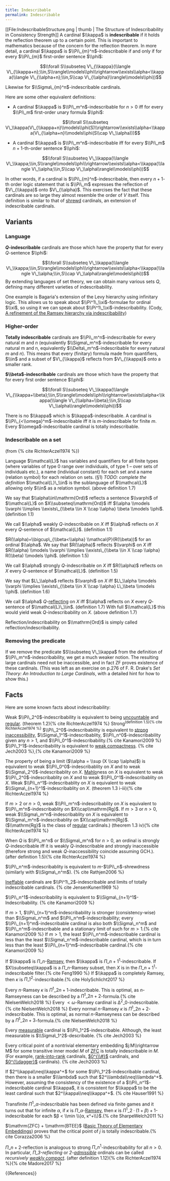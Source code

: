 ```yaml
---
title: Indescribable
permalink: Indescribable
---
```


[[File:IndescribableStructure.png | thumb | The Structure of Indescribability in Consistency Strength]]
A cardinal $\\kappa$ is **indescribable** if it holds the reflection theorem up to a certain point. This is important to mathematics because of the concern for the reflection theorem. In more detail, a cardinal $\\kappa$ is $\\Pi\_{m}^n$-indescribable if and only if for every $\\Pi\_{m}$ first-order sentence $\\phi$:

$$\\forall S\\subseteq V\_{\\kappa}(\\langle V\_{\\kappa+n};\\in,S\\rangle\\models\\phi\\rightarrow\\exists\\alpha<\\kappa(\\langle V\_{\\alpha+n};\\in,S\\cap V\_{\\alpha}\\rangle\\models\\phi))$$

Likewise for $\\Sigma\_{m}^n$-indescribable cardinals.

Here are some other equivalent definitions:

-   A cardinal $\\kappa$ is $\\Pi\_m^n$-indescribable for $n>0$ iff for every $\\Pi\_m$ first-order unary formula $\\phi$:

$$\\forall S\\subseteq V\_\\kappa(V\_{\\kappa+n}\\models\\phi(S)\\rightarrow\\exists\\alpha<\\kappa(V\_{\\alpha+n}\\models\\phi(S\\cap V\_\\alpha)))$$

-   A cardinal $\\kappa$ is $\\Pi\_m^n$-indescribable iff for every $\\Pi\_m$ $n+1$-th-order sentence $\\phi$:

$$\\forall S\\subseteq V\_\\kappa(\\langle V\_\\kappa;\\in,S\\rangle\\models\\phi\\rightarrow\\exists\\alpha<\\kappa(\\langle V\_\\alpha;\\in,S\\cap V\_\\alpha\\rangle\\models\\phi))$$

In other words, if a cardinal is $\\Pi\_{m}^n$-indescribable, then every $n+1$-th order logic statement that is $\\Pi\_m$ expresses the reflection of $V\_{\\kappa}$ onto $V\_{\\alpha}$. This exercises the fact that these cardinals are so large they almost resemble the order of $V$ itself. This definition is similar to that of [shrewd](Shrewd "Shrewd") cardinals, an extension of indescribable cardinals.

## Variants
### Language
**$Q$-indescribable** cardinals are those which have the property that for every $Q$-sentence $\\phi$:

$$\\forall S\\subseteq V\_\\kappa(\\langle V\_\\kappa;\\in,S\\rangle\\models\\phi\\rightarrow\\exists\\alpha<\\kappa(\\langle V\_\\alpha;\\in,S\\cap V\_\\alpha\\rangle\\models\\phi))$$
By extending languages of set theory, we can obtain many various sets $Q$, defining many different varieties of indescribability.

One example is Bagaria's extension of the Levy hierarchy using infinitary logic. This allows us to speak about $\\Pi^1\_\\xi$-formulae for ordinal $\\xi$, so using it we can speak about $\\Pi^1\_\\xi$-indescribability. (Cody, [A refinement of the Ramsey hierarchy via indescribability](https://arxiv.org/pdf/1907.13540.pdf#page=12))

### Higher-order
**Totally indescribable** cardinals are $\\Pi\_m^n$-indescribable for every natural $m$ and $n$ (equivalently $\\Sigma\_m^n$-indescribable for every natural m and n, equivalently $\\Delta\_m^n$-indescribable for every natural $m$ and $n$). This means that every (finitary) formula made from quantifiers, $\\in$ and a subset of $V\_{\\kappa}$ reflects from $V\_{\\kappa}$ onto a smaller rank.

**$\\beta$-indescribable** cardinals are those which have the property that for every first order sentence $\\phi$:

$$\\forall S\\subseteq V\_\\kappa(\\langle V\_{\\kappa+\\beta};\\in,S\\rangle\\models\\phi\\rightarrow\\exists\\alpha<\\kappa(\\langle V\_{\\alpha+\\beta};\\in,S\\cap V\_\\alpha\\rangle\\models\\phi))$$

There is no $\\kappa$ which is $\\kappa$-indescribable. A cardinal is $\\Pi\_{<\\omega}^m$-indescribable iff it is $m$-indescribable for finite $m$. Every $\\omega$-indescribable cardinal is totally indescribable.

### Indescribable on a set
(from {% cite RichterAczel1974 %})

Language $\\mathcal{L}$ has variables and quantifiers for all finite types (where variables of type 0 range over individuals, of type 1 – over sets of individuals etc.), a name (individual constant) for each set and a name (relation symbol) for each relation on sets. (§1) *TODO: complete the definition* $\\mathcal{L}\_\\in$ is the sublanguage of $\\mathcal{L}$ allowing only $\\in$ as a relation symbol. (above definition 1.7)

We say that $\\alpha\\in\\mathrm{Ord}$ reflects a sentence $\\varphi$ of $\\mathcal{L}$ on $X\\subseteq\\mathrm{Ord}$ iff $\\alpha \\models \\varphi \\implies \\exists\_{\\beta \\in X \\cap \\alpha} \\beta \\models \\phi$. (definition 1.1<!--first part-->)

We call $\\alpha$ weakly $Q$-indescribable on $X$ iff $\\alpha$ reflects on $X$ every $Q$-sentence of $\\mathcal{L}$. (definition 1.1<!--second part-->)

$R(\\alpha)=\\bigcup\_{\\beta<\\alpha} \\mathcal{P}(R(\\beta))$ for an ordinal $\\alpha$. We say that $R(\\alpha)$ reflects $\\varphi$ on $X$ iff $R(\\alpha) \\models \\varphi \\implies \\exists\_{\\beta \\in X \\cap \\alpha} R(\\beta) \\models \\phi$. (definition 1.5<!--first part and above-->)

We call $\\alpha$ strongly $Q$-indescribable on $X$ iff $R(\\alpha)$ reflects on $X$ every $Q$-sentence of $\\mathcal{L}$. (definition 1.5<!--second part-->)

We say that $L\_\\alpha$ reflects $\\varphi$ on $X$ iff $L\_\\alpha \\models \\varphi \\implies \\exists\_{\\beta \\in X \\cap \\alpha} L\_\\beta \\models \\phi$. (definition 1.6)

We call $\\alpha$ $Q$-[reflecting](Reflecting_ordinal "Reflecting ordinal") on $X$ iff $\\alpha$ reflects on $X$ every $Q$-sentence of $\\mathcal{L}\_\\in$. (definition 1.7)<!--This is probably not a good place for it, but I cannot organise it better by now.--> With full $\\mathcal{L}$ this would yield weak $Q$-indescribability on $X$. (above definition 1.7)

Reflection/indescribability on $\\mathrm{Ord}$ is simply called reflection/indescribability.

### Removing the predicate
If we remove the predicate $S\\subseteq V\_\\kappa$ from the definition of $\\Pi\_m^n$-indescribability, we get a much weaker notion. The resulting large cardinals need not be inaccessible, and in fact ZF proves existence of these cardinals. (This was left as an exercise on p.276 of F. R. Drake's <i>Set Theory: An Introduction to Large Cardinals</i>, with a detailed hint for how to show this.)

## Facts

Here are some known facts about indescribability:

Weak $\\Pi\_2^0$-indescribability is equivalent to being [uncountable](Uncountable "Uncountable") and [regular](Regular "Regular"). (theorem 1.2){% cite RichterAczel1974 %} Strong<sup>(definition 1.5){% cite RichterAczel1974 %}</sup> $\\Pi\_2^0$-indescribability is equivalent to [strong inaccessibility](Inaccessible "Inaccessible"), $\\Sigma\_1^1$-indescribablity, $\\Pi\_n^0$-indescribability given any $n>1$, and $\\Pi\_0^1$-indescribability.{% cite Kanamori2009 %} $\\Pi\_1^1$-indescribability is equivalent to [weak compactness](Weakly_compact "Weakly compact"). {% cite Jech2003 %},{% cite Kanamori2009 %}

The property of being a limit ($\\alpha = \\sup (X \\cap \\alpha)$) is equivalent to weak $\\Pi\_0^0$-indescribablity on $X$ and to weak $\\Sigma\_2^0$-indescribablity on $X$. [Mahlo](Mahlo "Mahlo")ness on $X$ is equivalent to weak $\\Pi\_2^0$-indescribablity on $X$ and to weak $\\Pi\_0^1$-indescribablity on $X$. Weak $\\Pi\_n^1$-indescribablity on $X$ is equivalent to weak $\\Sigma\_{n+1}^1$-indescribablity on $X$. (theorem 1.3 i-iii){% cite RichterAczel1974 %}

If $m>2$ or $n>0$, weak $\\Pi\_m^n$-indescribablity on $X$ is equivalent to $\\Pi\_m^n$-indescribablity on $X\\cap\\mathrm{Rg}$. If $m>3$ or $n>0$, weak $\\Sigma\_m^n$-indescribablity on $X$ is equivalent to $\\Sigma\_m^n$-indescribablity on $X\\cap\\mathrm{Rg}$. ($\\mathrm{Rg}$ is the class of [regular](Regular "Regular") cardinals.) (theorem 1.3 iv){% cite RichterAczel1974 %}

When $Q$ is $\\Pi\_m^n$ or $\\Sigma\_m^n$ for $n>0$, an ordinal is strongly $Q$-indescribable iff it is weakly $Q$-indescribable and strongly inaccessible (therefore strong and weak $Q$-inaccessibility coincide assuming GCH.). (after definition 1.5){% cite RichterAczel1974 %}

$\\Pi\_n^m$-indescribablity is equivalent to $m$-$\\Pi\_n$-shrewdness (similarly with $\\Sigma\_n^m$). {% cite Rathjen2006 %}

[Ineffable](Ineffable "Ineffable") cardinals are $\\Pi^1\_2$-indescribable and limits of totally indescribable cardinals. {% cite JensenKunen1969 %}

$\\Pi\_n^1$-indescribability is equivalent to $\\Sigma\_{n+1}^1$-Indescribability. {% cite Kanamori2009 %}

If $m>1$, $\\Pi\_{n+1}^m$-indescribability is stronger (consistency-wise) than $\\Sigma\_n^m$ and $\\Pi\_n^m$-indescribability; every $\\Pi\_{n+1}^m$-indescribable cardinal is also both $\\Sigma\_n^m$ and $\\Pi\_n^m$-indescribable and a stationary limit of such for $m>1$.{% cite Kanamori2009 %} If $m>1$, the least $\\Pi\_n^m$-indescribable cardinal is less than the least $\\Sigma\_n^m$-indescribable cardinal, which is in turn less than the least $\\Pi\_{n+1}^m$-indescribable cardinal.{% cite Kanamori2009 %}

If $\\kappa$ is $Π\_n$-[Ramsey](Ramsey "Ramsey"), then $\\kappa$ is $Π\_{n+1}^1$-indescribable. If $X\\subseteq\\kappa$ is a $Π\_n$-Ramsey subset, then $X$ is in the $Π\_{n+1}^1$-indescribable filter.{% cite Feng1990 %} If $\\kappa$ is completely Ramsey, then $κ$ is $Π\_1^2$-indescribable.{% cite HolySchlicht2017 %}

Every $n$-Ramsey $κ$ is $Π^1\_{2 n+1}$-indescribable. This is optimal, as $n$-Ramseyness can be described by a $Π^1\_{2n+2}$-formula.{% cite NielsenWelch2018 %} Every $<ω$-Ramsey cardinal is $∆^2\_0$-indescribable.{% cite NielsenWelch2018 %} Every normal $n$-Ramsey $κ$ is $Π^1\_{2 n+2}$-indescribable. This is optimal, as normal $n$-Ramseyness can be described by a $Π^1\_{2 n+3}$-formula.{% cite NielsenWelch2018 %}

Every [measurable](Measurable "Measurable") cardinal is $\\Pi\_1^2$-indescribable. Although, the least measurable is $\\Sigma\_1^2$-describable. {% cite Jech2003 %}

Every critical point of a nontrivial elementary embedding $j:M\\rightarrow M$ for some transitive inner model $M$ of [ZFC](ZFC "ZFC") is totally indescribable in $M$. (For example, [rank-into-rank](Rank-into-rank "Rank-into-rank") cardinals, [$0^{\\#}$](Zero_sharp "Zero sharp") cardinals, and [$0^{\\dagger}$](Zero_dagger "Zero dagger") cardinals). {% cite Jech2003 %}

If $2^\\kappa\\neq\\kappa^+$ for some $\\Pi\_1^2$-indescribable cardinal, then there is a smaller $\\lambda$ such that $2^\\lambda\\neq\\lambda^+$. However, assuming the consistency of the existence of a $\\Pi\_n^1$-indescribable cardinal $\\kappa$, it is consistent for $\\kappa$ to be the least cardinal such that $2^\\kappa\\neq\\kappa^+$. {% cite Hauser1991 %}

Transfinite $Π^1\_α$-indescribable has been defined via finite games and it turns out that for infinite $α$, if $κ$ is $Π\_α$-[Ramsey](Ramsey "Ramsey"), then $κ$ is $Π^1\_{2 ·(1+β)+ 1}$-indescribable for each $β < \\min \\{α, κ^+\\}$.{% cite SharpeWelch2011 %}

$\\mathrm{ZFC} + \\mathrm{BTEE}$ ([Basic Theory of Elementary Embeddings](Basic_Theory_of_Elementary_Embeddings "Basic Theory of Elementary Embeddings")) proves that the critical point of $j$ is totally indescribable.{% cite Corazza2006 %}

$Π\_{n+2}$-reflection is analogous to strong $Π\_n^1$-indescribability for all $n>0$. In particular, *$Π\_3$-reflecting* or *2-[admissible](Admissible "Admissible")* ordinals can be called *recursively [weakly compact](Weakly_compact "Weakly compact")*. (after definition 1.12){% cite RichterAczel1974 %}{% cite Madore2017 %}

{{References}}
